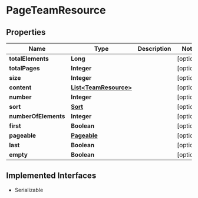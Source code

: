 

# PageTeamResource

## Properties

Name | Type | Description | Notes
------------ | ------------- | ------------- | -------------
**totalElements** | **Long** |  |  [optional]
**totalPages** | **Integer** |  |  [optional]
**size** | **Integer** |  |  [optional]
**content** | [**List&lt;TeamResource&gt;**](TeamResource.md) |  |  [optional]
**number** | **Integer** |  |  [optional]
**sort** | [**Sort**](Sort.md) |  |  [optional]
**numberOfElements** | **Integer** |  |  [optional]
**first** | **Boolean** |  |  [optional]
**pageable** | [**Pageable**](Pageable.md) |  |  [optional]
**last** | **Boolean** |  |  [optional]
**empty** | **Boolean** |  |  [optional]


## Implemented Interfaces

* Serializable


